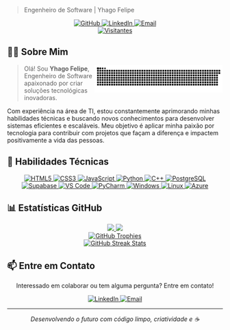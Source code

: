 > Engenheiro de Software | Yhago Felipe

<div align="center">
  <a href="https://github.com/yyhago">
    <img src="https://img.shields.io/badge/GitHub-181717?style=for-the-badge&logo=github&logoColor=white" alt="GitHub" />
  </a>
  <a href="https://www.linkedin.com/in/yhagofelipe/">
    <img src="https://img.shields.io/badge/LinkedIn-0A66C2?style=for-the-badge&logo=linkedin&logoColor=white" alt="LinkedIn" />
  </a>
  <a href="mailto:yhago.felipe.teles@gmail.com">
    <img src="https://img.shields.io/badge/Email-EA4335?style=for-the-badge&logo=gmail&logoColor=white" alt="Email" />
  </a>
  <br>
  <a href="https://github.com/yyhago">
    <img src="https://visitor-badge.laobi.icu/badge?page_id=yyhago.yyhago&left_color=2F81F7&right_color=0D1117&left_text=Visitantes" alt="Visitantes" />
  </a>
</div>

## 👨‍💻 Sobre Mim

<img align="right" width="300" src="https://github.com/CodeDiaz/CodeDiaz/raw/output/github-contribution-grid-snake.svg" alt="Snake animation" />

> Olá! Sou **Yhago Felipe**, Engenheiro de Software apaixonado por criar soluções tecnológicas inovadoras. 

Com experiência na área de TI, estou constantemente aprimorando minhas habilidades técnicas e buscando novos conhecimentos para desenvolver sistemas eficientes e escaláveis.
Meu objetivo é aplicar minha paixão por tecnologia para contribuir com projetos que façam a diferença e impactem positivamente a vida das pessoas.

## 🚀 Habilidades Técnicas

<div align="center">
  <a href="#">
    <img src="https://img.shields.io/badge/HTML5-E34F26?style=for-the-badge&logo=html5&logoColor=white" alt="HTML5" />
  </a>
  <a href="#">
    <img src="https://img.shields.io/badge/CSS3-1572B6?style=for-the-badge&logo=css3&logoColor=white" alt="CSS3" />
  </a>
  <a href="#">
    <img src="https://img.shields.io/badge/JavaScript-F7DF1E?style=for-the-badge&logo=javascript&logoColor=black" alt="JavaScript" />
  </a>
  <a href="#">
    <img src="https://img.shields.io/badge/Python-3776AB?style=for-the-badge&logo=python&logoColor=white" alt="Python" />
  </a>
  <a href="#">
    <img src="https://img.shields.io/badge/C++-00599C?style=for-the-badge&logo=cplusplus&logoColor=white" alt="C++" />
  </a>
  <a href="#">
    <img src="https://img.shields.io/badge/PostgreSQL-4169E1?style=for-the-badge&logo=postgresql&logoColor=white" alt="PostgreSQL" />
  </a>
  <a href="#">
    <img src="https://img.shields.io/badge/Supabase-3ECF8E?style=for-the-badge&logo=supabase&logoColor=white" alt="Supabase" />
  </a>
  <a href="#">
    <img src="https://img.shields.io/badge/VS_Code-007ACC?style=for-the-badge&logo=visualstudiocode&logoColor=white" alt="VS Code" />
  </a>
  <a href="#">
    <img src="https://img.shields.io/badge/PyCharm-000000?style=for-the-badge&logo=pycharm&logoColor=white" alt="PyCharm" />
  </a>
  <a href="#">
    <img src="https://img.shields.io/badge/Windows-0078D6?style=for-the-badge&logo=windows&logoColor=white" alt="Windows" />
  </a>
  <a href="#">
    <img src="https://img.shields.io/badge/Linux-FCC624?style=for-the-badge&logo=linux&logoColor=black" alt="Linux" />
  </a>
  <a href="#">
    <img src="https://img.shields.io/badge/Azure-0078D4?style=for-the-badge&logo=microsoftazure&logoColor=white" alt="Azure" />
  </a>
</div>

## 📊 Estatísticas GitHub

<div align="center">
  <a href="https://github.com/yyhago">
    <img height="180em" src="https://github-readme-stats.vercel.app/api?username=yyhago&show_icons=true&theme=github_dark&include_all_commits=true&count_private=true&locale=pt-br&hide_border=true" />
    <img height="180em" src="https://github-readme-stats.vercel.app/api/top-langs/?username=yyhago&layout=compact&langs_count=7&theme=github_dark&locale=pt-br&hide_border=true" />
  </a>
</div>

<div align="center">
  <a href="https://github.com/yyhago">
    <img src="https://github-profile-trophy.vercel.app/?username=yyhago&theme=algolia&row=1&column=6&margin-w=15&margin-h=15" alt="GitHub Trophies" />
  </a>
</div>

<div align="center">
  <a href="https://github.com/yyhago">
    <img height="180em" src="https://github-readme-streak-stats.herokuapp.com/?user=yyhago&theme=github-dark-blue&hide_border=true" alt="GitHub Streak Stats" />
  </a>
</div>


## 📫 Entre em Contato

<div align="center">
  <p>Interessado em colaborar ou tem alguma pergunta? Entre em contato!</p>
  <a href="https://www.linkedin.com/in/yhagofelipe/">
    <img src="https://img.shields.io/badge/LinkedIn-0A66C2?style=for-the-badge&logo=linkedin&logoColor=white" alt="LinkedIn" />
  </a>
  <a href="mailto:yhago.felipe.teles@gmail.com">
    <img src="https://img.shields.io/badge/Email-EA4335?style=for-the-badge&logo=gmail&logoColor=white" alt="Email" />
  </a>
</div>

---

<div align="center">
  <em>Desenvolvendo o futuro com código limpo, criatividade e ☕</em>
</div>
